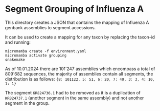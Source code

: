 # Segment Grouping of Influenza A

This directory creates a JSON that contains the mapping of Influenza A genbank assemblies to segment accessions.

It can be used to create a mapping for any taxon by replacing the taxon-id and running:

```
micromamba create -f environment.yaml
micromamba activate grouping
snakemake
```

As of 10.01.2024 there are 101'247 assemblies which encompass a total of 809'682 sequences, the majority of assemblies contain all segments, the distribution is as follows:
`{8: 101122, 5: 51, 6: 20, 7: 40, 3: 3, 4: 10, 1: 1}`

The segment `KR824736.1` had to be removed as it is a duplication of `KR824737.1` (another segment in the same assembly) and not another segment in the group.